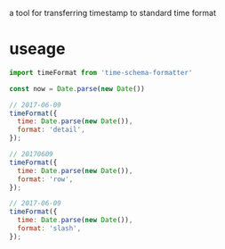 a tool for transferring timestamp to standard time format

# useage

```javascript
import timeFormat from 'time-schema-formatter'

const now = Date.parse(new Date())

// 2017-06-09
timeFormat({
  time: Date.parse(new Date()),
  format: 'detail',
});

// 20170609
timeFormat({
  time: Date.parse(new Date()),
  format: 'row',
});

// 2017-06-09
timeFormat({
  time: Date.parse(new Date()),
  format: 'slash',
});
```
